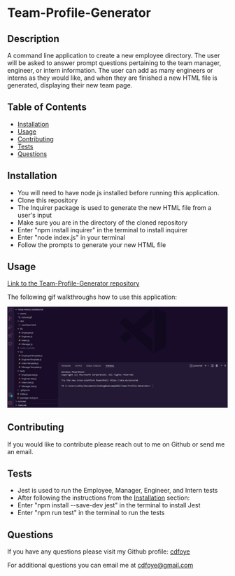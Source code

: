 # Team-Profile-Generator

  

  ## Description

  A command line application to create a new employee directory. The user will be asked to answer prompt questions pertaining to the team manager, engineer, or intern information. The user can add as many engineers or interns as they would like, and when they are finished a new HTML file is generated, displaying their new team page.
  
  ## Table of Contents
  
  - [Installation](#installation)
  - [Usage](#usage)
  - [Contributing](#contributing)
  - [Tests](#tests)
  - [Questions](#questions)
  
  ## Installation
  
  - You will need to have node.js installed before running this application.
  - Clone this repository
  - The Inquirer package is used to generate the new HTML file from a user's input
  - Make sure you are in the directory of the cloned repository
  - Enter "npm install inquirer" in the terminal to install inquirer
  - Enter "node index.js" in your terminal
  - Follow the prompts to generate your new HTML file
  
  
  ## Usage
  
  [Link to the Team-Profile-Generator repository](https://github.com/cdfoye/Team-Profile-Generator)

  The following gif walkthroughs how to use this application:

  ![gif tutorial of project](./assets/tutorial.gif)
  
  ## Contributing

  If you would like to contribute please reach out to me on Github or send me an email.
  
  ## Tests

  - Jest is used to run the Employee, Manager, Engineer, and Intern tests
  - After following the instructions from the [Installation](#installation) section:
  - Enter "npm install --save-dev jest" in the terminal to install Jest
  - Enter "npm run test" in the terminal to run the tests
  

  ## Questions

  If you have any questions please visit my Github profile: [cdfoye](https://github.com/cdfoye)

  For additional questions you can email me at cdfoye@gmail.com

